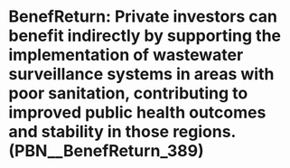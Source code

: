 # BenefReturn: __Private investors can benefit indirectly by supporting the implementation of wastewater surveillance systems in areas with poor sanitation, contributing to improved public health outcomes and stability in those regions.__ (PBN__BenefReturn_389)

